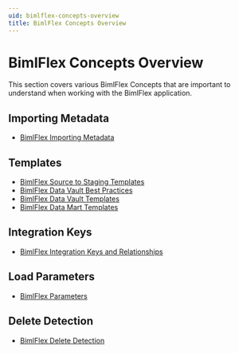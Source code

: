 ```yaml
---
uid: bimlflex-concepts-overview
title: BimlFlex Concepts Overview
---
```

# BimlFlex Concepts Overview

This section covers various BimlFlex Concepts that are important to understand when working with the BimlFlex application.

## Importing Metadata

* [BimlFlex Importing Metadata](xref:bimlflex-importing-metadata)

## Templates

* [BimlFlex Source to Staging Templates](xref:bimlflex-source-to-staging-templates)
* [BimlFlex Data Vault Best Practices](xref:bimlflex-data-vault-standards)
* [BimlFlex Data Vault Templates](xref:bimlflex-data-vault-templates)
* [BimlFlex Data Mart Templates](xref:bimlflex-data-mart-templates)

## Integration Keys

* [BimlFlex Integration Keys and Relationships](xref:bimlflex-integration-keys-and-relationships)

## Load Parameters

* [BimlFlex Parameters](xref:bimlflex-metadata-parameters)

## Delete Detection

* [BimlFlex Delete Detection](xref:bimlflex-delete-detection)

<!-- TODO: await version with full support for new settings before inclusion
## Other features

* [BimlFlex-generated SQL Server Data Tools Project](xref:bimlflex-ssdt-project)
-->
